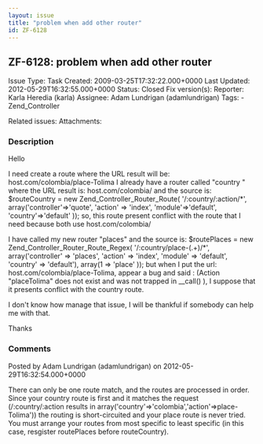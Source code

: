 ```yaml
---
layout: issue
title: "problem when add other router"
id: ZF-6128
---
```


ZF-6128: problem when add other router
--------------------------------------

 Issue Type: Task Created: 2009-03-25T17:32:22.000+0000 Last Updated: 2012-05-29T16:32:55.000+0000 Status: Closed Fix version(s): 
 Reporter:  Karla Heredia (karla)  Assignee:  Adam Lundrigan (adamlundrigan)  Tags: - Zend\_Controller
 
 Related issues: 
 Attachments: 
### Description

Hello

I need create a route where the URL result will be: host.com/colombia/place-Tolima I already have a router called "country " where the URL result is: host.com/colombia/ and the source is: $routeCountry = new Zend\_Controller\_Router\_Route( '/:country/:action/\*', array('controller'=>'quote', 'action' => 'index', 'module'=>'default', 'country'=>'default' )); so, this route present conflict with the route that I need because both use host.com/colombia/

I have called my new router "places" and the source is: $routePlaces = new Zend\_Controller\_Router\_Route\_Regex( '/:country/place-(.+)/\*', array('controller' => 'places', 'action' => 'index', 'module' => 'default', 'country' => 'default'), array(1 => 'place' )); but when I put the url: host.com/colombia/place-Tolima, appear a bug and said : (Action "placeTolima" does not exist and was not trapped in \_\_call() ), I suppose that it presents conflict with the country route.

I don't know how manage that issue, I will be thankful if somebody can help me with that.

Thanks

 

 

### Comments

Posted by Adam Lundrigan (adamlundrigan) on 2012-05-29T16:32:54.000+0000

There can only be one route match, and the routes are processed in order. Since your country route is first and it matches the request (/:country/:action results in array('country'=>'colombia','action'=>place-Tolima')) the routing is short-circuited and your place route is never tried. You must arrange your routes from most specific to least specific (in this case, resgister routePlaces before routeCountry).

 

 